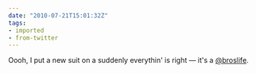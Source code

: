 ```yaml
---
date: "2010-07-21T15:01:32Z"
tags:
- imported
- from-twitter
---
```

Oooh, I put a new suit on a suddenly everythin' is right — it's a [@broslife](https://twitter.com/broslife).
